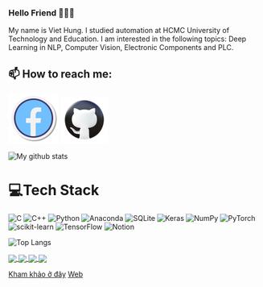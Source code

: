 ### Hello Friend 👋👋👋
My name is Viet Hung. I studied automation at HCMC University of Technology and Education. I am interested in the following topics: Deep Learning in NLP, Computer Vision, Electronic Components and PLC.<br>
## 📫 How to reach me: 
[![FB](fb_icon.png)](https://www.facebook.com/hoang.viethung.7771/)  [![GitHub](github_icon.png)](https://github.com/vietnh1009/)

![My github stats](https://github-readme-stats-git-masterrstaa-rickstaa.vercel.app/api?username=BingKeyelse&show_icons=true&theme=tokyonight&hide=contribs,prs,issues&show=reviews)

# 💻Tech Stack
![C](https://img.shields.io/badge/c-%2300599C.svg?style=flat-square&logo=c&logoColor=white) ![C++](https://img.shields.io/badge/c++-%2300599C.svg?style=flat-square&logo=c%2B%2B&logoColor=white) ![Python](https://img.shields.io/badge/python-3670A0?style=flat-square&logo=python&logoColor=ffdd54) ![Anaconda](https://img.shields.io/badge/Anaconda-%2344A833.svg?style=flat-square&logo=anaconda&logoColor=white) ![SQLite](https://img.shields.io/badge/sqlite-%2307405e.svg?style=flat-square&logo=sqlite&logoColor=white) ![Keras](https://img.shields.io/badge/Keras-%23D00000.svg?style=flat-square&logo=Keras&logoColor=white) ![NumPy](https://img.shields.io/badge/numpy-%23013243.svg?style=flat-square&logo=numpy&logoColor=white) ![PyTorch](https://img.shields.io/badge/PyTorch-%23EE4C2C.svg?style=flat-square&logo=PyTorch&logoColor=white) ![scikit-learn](https://img.shields.io/badge/scikit--learn-%23F7931E.svg?style=flat-square&logo=scikit-learn&logoColor=white) ![TensorFlow](https://img.shields.io/badge/TensorFlow-%23FF6F00.svg?style=flat-square&logo=TensorFlow&logoColor=white) ![Notion](https://img.shields.io/badge/Notion-%23000000.svg?style=flat-square&logo=notion&logoColor=white)

![Top Langs](https://github-readme-stats.vercel.app/api/top-langs/?username=BingKeyelse&layout=compact)

<a href="https://github.com/BingKeyelse/Sort_blister_HN/">
  <!-- Change the `github-readme-stats.anuraghazra1.vercel.app` to `github-readme-stats.vercel.app`  -->
  <img align="center" src="https://github-readme-stats.anuraghazra1.vercel.app/api/pin/?username=BingKeyelse&repo=Sort_blister_HN&theme=cobalt&cache_seconds=60" />
</a>  

<a href="https://github.com/BingKeyelse/Gui_robot/">
  <!-- Change the `github-readme-stats.anuraghazra1.vercel.app` to `github-readme-stats.vercel.app`  -->
  <img align="center" src="https://github-readme-stats.anuraghazra1.vercel.app/api/pin/?username=BingKeyelse&repo=Gui_robot&theme=cobalt&cache_seconds=60" />
</a>  

<a href="https://github.com/BingKeyelse/Arduino_run_PID_Fuzzy/">
  <!-- Change the `github-readme-stats.anuraghazra1.vercel.app` to `github-readme-stats.vercel.app`  -->
  <img align="center" src="https://github-readme-stats.anuraghazra1.vercel.app/api/pin/?username=BingKeyelse&repo=Arduino_run_PID_Fuzzy&theme=cobalt&cache_seconds=60" />
</a>  

<a href="https://github.com/BingKeyelse/Count_object_with_OBB/">
  <!-- Change the `github-readme-stats.anuraghazra1.vercel.app` to `github-readme-stats.vercel.app`  -->
  <img align="center" src="https://github-readme-stats.anuraghazra1.vercel.app/api/pin/?username=BingKeyelse&repo=Count_object_with_OBB&theme=cobalt&cache_seconds=60" />
</a>  

[Kham khảo ở đây](https://github.com/anuraghazra/github-readme-stats?tab=readme-ov-file)
[Web](https://github-profile-maker.vercel.app/)

